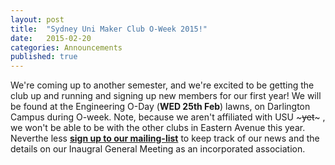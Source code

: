 ```yaml
---
layout: post
title:  "Sydney Uni Maker Club O-Week 2015!"
date:   2015-02-20
categories: Announcements
published: true
---
```


We're coming up to another semester, and we're excited to be getting the club up and running and signing up new members for our first year! We will be found at the Engineering O-Day (__WED 25th Feb__) lawns, on Darlington Campus during O-week. Note, because we aren't affiliated with USU ~~~yet~~~ , we won't be able to be with the other clubs in Eastern Avenue this year. Neverthe less __[sign up to our mailing-list][mailing-list]__ to keep track of our news and the details on our Inaugral General Meeting as an incorporated association. 

[mailing-list]:	http://goo.gl/forms/MtVJsYBqod
[jekyll]:      http://jekyllrb.com
[jekyll-gh]:   https://github.com/jekyll/jekyll
[jekyll-help]: https://github.com/jekyll/jekyll-help
